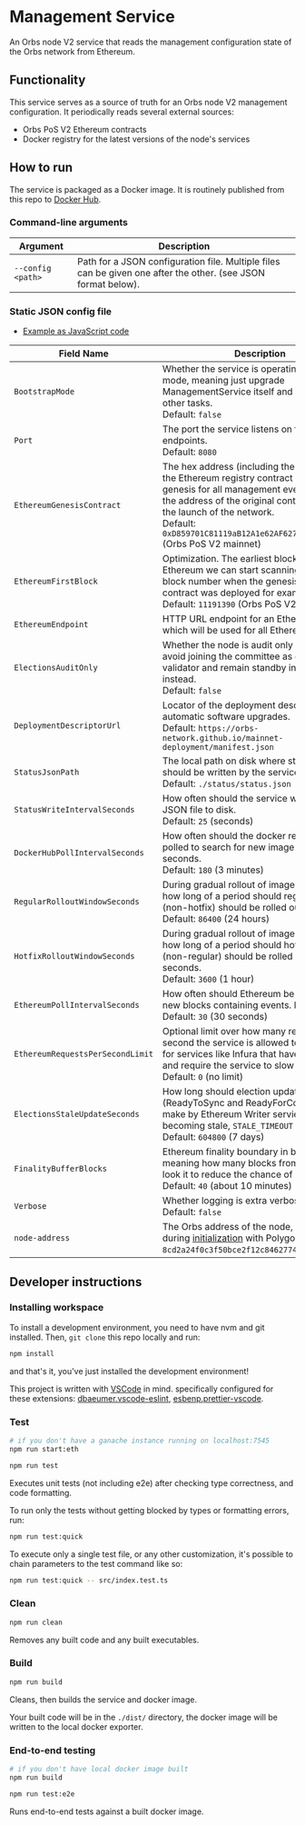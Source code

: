 # Management Service

An Orbs node V2 service that reads the management configuration state of the Orbs network from Ethereum.

## Functionality

This service serves as a source of truth for an Orbs node V2 management configuration. It periodically reads several external sources:

 - Orbs PoS V2 Ethereum contracts
 - Docker registry for the latest versions of the node's services

## How to run

The service is packaged as a Docker image. It is routinely published from this repo to [Docker Hub](https://hub.docker.com/repository/docker/orbsnetwork/management-service).

### Command-line arguments

| Argument | Description |
| -------- | ----------- |
| `--config <path>` | Path for a JSON configuration file. Multiple files can be given one after the other. (see JSON format below). | 

### Static JSON config file

* [Example as JavaScript code](src/config.example.ts)

| Field Name | Description |
| ---------- | ----------- |
| `BootstrapMode` | Whether the service is operating in bootstrap mode, meaning just upgrade ManagementService itself and suspend all other tasks.<br>Default: `false` |
| `Port` | The port the service listens on for its endpoints.<br>Default: `8080` |
| `EthereumGenesisContract` | The hex address (including the leading `0x`) of the Ethereum registry contract used as genesis for all management events. Provide the address of the original contract during the launch of the network.<br>Default: `0xD859701C81119aB12A1e62AF6270aD2AE05c7AB3` (Orbs PoS V2 mainnet) |
| `EthereumFirstBlock` | Optimization. The earliest block number in Ethereum we can start scanning from (the block number when the genesis registry contract was deployed for example).<br>Default: `11191390` (Orbs PoS V2 mainnet) |
| `EthereumEndpoint` | HTTP URL endpoint for an Ethereum full node which will be used for all Ethereum queries. |
| `ElectionsAuditOnly` | Whether the node is audit only and should avoid joining the committee as elected validator and remain standby in the topology instead.<br>Default: `false` |
| `DeploymentDescriptorUrl` | Locator of the deployment descriptor for automatic software upgrades.<br>Default: `https://orbs-network.github.io/mainnet-deployment/manifest.json` |
| `StatusJsonPath` | The local path on disk where status JSON should be written by the service.<br>Default: `./status/status.json` |
| `StatusWriteIntervalSeconds` | How often should the service write status JSON file to disk.<br>Default: `25` (seconds) |
| `DockerHubPollIntervalSeconds` | How often should the docker registry be polled to search for new image versions. In seconds.<br>Default: `180` (3 minutes) |
| `RegularRolloutWindowSeconds` | During gradual rollout of image versions, over how long of a period should regular images (non-hotfix) should be rolled out. In seconds.<br>Default: `86400` (24 hours) |
| `HotfixRolloutWindowSeconds` | During gradual rollout of image versions, over how long of a period should hotfix images (non-regular) should be rolled out. In seconds.<br>Default: `3600` (1 hour) |
| `EthereumPollIntervalSeconds` | How often should Ethereum be polled for new blocks containing events. In seconds.<br>Default: `30` (30 seconds) |
| `EthereumRequestsPerSecondLimit` | Optional limit over how many requests per second the service is allowed to make, useful for services like Infura that have API throttling and require the service to slow down.<br>Default: `0` (no limit) |
| `ElectionsStaleUpdateSeconds` | How long should election updates (ReadyToSync and ReadyForCommittee) make by Ethereum Writer servie live before becoming stale, `STALE_TIMEOUT` in the [spec](https://github.com/orbs-network/orbs-spec/blob/master/node-architecture/ETH-WRITER.md).<br>Default: `604800` (7 days) |
| `FinalityBufferBlocks` | Ethereum finality boundary in blocks, meaning how many blocks from the tip we look it to reduce the chance of re-org.<br>Default: `40` (about 10 minutes) |
| `Verbose` | Whether logging is extra verbose or not.<br>Default: `false` |
| `node-address` | The Orbs address of the node, configured during [initialization](https://github.com/orbs-network/validator-instructions) with Polygon, for example `8cd2a24f0c3f50bce2f12c846277491433b47ae0`. |

## Developer instructions

### Installing workspace

To install a development environment, you need to have nvm and git installed.
Then, `git clone` this repo locally and run:

```sh
npm install
```

and that's it, you've just installed the development environment!

This project is written with [VSCode](https://code.visualstudio.com/) in mind. specifically configured for these extensions: [dbaeumer.vscode-eslint](https://marketplace.visualstudio.com/items?itemName=dbaeumer.vscode-eslint), [esbenp.prettier-vscode](https://marketplace.visualstudio.com/items?itemName=esbenp.prettier-vscode).

### Test

```sh
# if you don't have a ganache instance running on localhost:7545
npm run start:eth

npm run test
```

Executes unit tests (not including e2e) after checking type correctness, and code formatting.

To run only the tests without getting blocked by types or formatting errors, run:

```sh
npm run test:quick
```

To execute only a single test file, or any other customization, it's possible to chain parameters to the test command like so:

```sh
npm run test:quick -- src/index.test.ts
```

### Clean

```sh
npm run clean
```

Removes any built code and any built executables.

### Build

```sh
npm run build
```

Cleans, then builds the service and docker image.

Your built code will be in the `./dist/` directory, the docker image will be written to the local docker exporter.

### End-to-end testing

```sh
# if you don't have local docker image built
npm run build

npm run test:e2e
```

Runs end-to-end tests against a built docker image.
